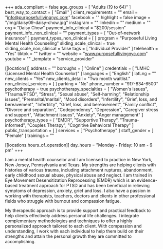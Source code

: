 +++
ada_compliant = false
age_groups = [ "Adults (19 to 64)" ]
best_way_to_contact = [ "Email" ]
client_requirements = ""
email = "info@purposefullivingnyc.com"
facebook = ""
highlight = false
image = "/img/daisy09-daisy-chow.jpg"
instagram = ""
linkedin = ""
medium = ""
org = "Daisy Chow"
payment_info_clinical = "$200/session"
payment_info_non_clinical = ""
payment_types = [ "Out-of-network insurance" ]
payment_types_non_clinical = [ ]
program = "Purposeful Living Mental Health Counseling"
sliding_scale_clinical = true
sliding_scale_non_clinical = false
tags = [ "Individual Provider" ]
telehealth = "Yes"
tiktok = ""
twitter = ""
website = "www.purposefullivingnyc.com"
youtube = ""
_template = "service_provider"

[[locations]]
address = ""
boroughs = [ "Online" ]
credentials = [ "LMHC (Licensed Mental Health Counselor)" ]
languages = [ "English" ]
latLng = ""
new_clients = "Yes"
new_clients_detail = "Two month waitlist."
non_clinical_services = [ ]
parking = "No"
phone_number = "917-834-6500"
psychotherapy = true
psychotherapy_specialties = [
  "Women's issues",
  "Trauma/PTSD",
  "Stress",
  "Sexual abuse",
  "Self-harming",
  "Relationship issues",
  "Premarital/marital",
  "Mood disorders",
  "Infertility",
  "Grief, loss, and bereavement",
  "Infertility",
  "Grief, loss, and bereavement",
  "Family conflict",
  "Divorce and separation",
  "Codependency",
  "Depression",
  "Caregiver stress and support",
  "Attachment issues",
  "Anxiety",
  "Anger management"
]
psychotherapy_types = [
  "EMDR",
  "Supportive Therapy",
  "Trauma-informed",
  "Couples Therapy",
  "Cognitive Behavioral Therapy"
]
public_transportation = [ ]
services = [ "Psychotherapy" ]
staff_gender = [ "Female" ]
trainings = ""

  [[locations.hours_of_operation]]
  day_hours = "Monday - Friday: 10 am - 6 pm"
+++

  
I am a mental health counselor and I am licensed to practice in New York, New Jersey, Pennsylvania and Texas. My strengths are helping clients with histories of various trauma, including attachment ruptures, abandonment, early childhood sexual abuse, physical abuse and neglect. I am trained in Eye Movement Desensitization Reprocessing (EMDR) which is an evidence-based treatment approach for PTSD and has been beneficial in relieving symptoms of depression, anxiety, grief and loss. I also have a passion in working with therapists, teachers, doctors and clients in other professional fields who struggle with burnout and compassion fatigue.   
  
   
  
My therapeutic approach is to provide support and practical feedback to help clients effectively address personal life challenges. I integrate complementary methodologies and techniques to offer a highly personalized approach tailored to each client. With compassion and understanding, I work with each individual to help them build on their strengths and attain the personal growth they are committed to accomplishing.​​
